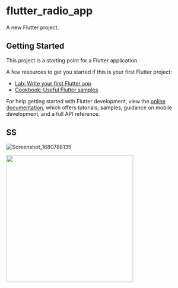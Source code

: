 # flutter_radio_app

A new Flutter project.

## Getting Started

This project is a starting point for a Flutter application.

A few resources to get you started if this is your first Flutter project:

- [Lab: Write your first Flutter app](https://docs.flutter.dev/get-started/codelab)
- [Cookbook: Useful Flutter samples](https://docs.flutter.dev/cookbook)

For help getting started with Flutter development, view the
[online documentation](https://docs.flutter.dev/), which offers tutorials,
samples, guidance on mobile development, and a full API reference.



## SS

![Screenshot_1680788135](https://user-images.githubusercontent.com/29359748/230394571-492933db-6cb2-4ed7-b036-858649d55027.png)

<img width="342"  src="https://user-images.githubusercontent.com/29359748/230394590-fecdbf90-2ec5-4aaa-85ab-062d2cb4cf4b.png">
